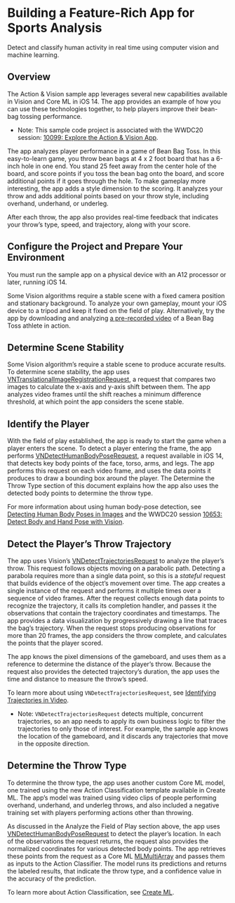 # Building a Feature-Rich App for Sports Analysis
Detect and classify human activity in real time using computer vision and machine learning.

## Overview
The Action & Vision sample app leverages several new capabilities available in Vision and Core ML in iOS 14. The app provides an example of how you can use these technologies together, to help players improve their bean-bag tossing performance.

- Note: This sample code project is associated with the WWDC20 session: [10099: Explore the Action & Vision App][1].

The app analyzes player performance in a game of Bean Bag Toss. In this easy-to-learn game, you throw bean bags at 4 x 2 foot board that has a 6-inch hole in one end. You stand 25 feet away from the center hole of the board, and score points if you toss the bean bag onto the board, and score additional points if it goes through the hole. To make gameplay more interesting, the app adds a style dimension to the scoring. It analyzes your throw and adds additional points based on your throw style, including overhand, underhand, or underleg. 

After each throw, the app also provides real-time feedback that indicates your throw’s type, speed, and trajectory, along with your score. 


## Configure the Project and Prepare Your Environment
You must run the sample app on a physical device with an A12 processor or later, running iOS 14.

Some Vision algorithms require a stable scene with a fixed camera position and stationary background. To analyze your own gameplay, mount your iOS device to a tripod and keep it fixed on the field of play. Alternatively, try the app by downloading and analyzing [a pre-recorded video][2] of a Bean Bag Toss athlete in action.

## Determine Scene Stability
Some Vision algorithm’s require a stable scene to produce accurate results. To determine scene stability, the app uses [VNTranslationalImageRegistrationRequest][7], a request that compares two images to calculate the x-axis and y-axis shift between them. The app analyzes video frames until the shift reaches a minimum difference threshold, at which point the app considers the scene stable.

## Identify the Player
With the field of play established, the app is ready to start the game when a player enters the scene. To detect a player entering the frame, the app performs [VNDetectHumanBodyPoseRequest][8], a request available in iOS 14, that detects key body points of the face, torso, arms, and legs. The app performs this request on each video frame, and uses the data points it produces to draw a bounding box around the player. The Determine the Throw Type section of this document explains how the app also uses the detected body points to determine the throw type.

For more information about using human body-pose detection, see [Detecting Human Body Poses in Images][9] and the WWDC20 session [10653: Detect Body and Hand Pose with Vision][10].

## Detect the Player’s Throw Trajectory
The app uses Vision’s [VNDetectTrajectoriesRequest][11] to analyze the player’s throw. This request follows objects moving on a parabolic path. Detecting a parabola requires more than a single data point, so this is a _stateful_ request that builds evidence of the object’s movement over time. The app creates a single instance of the request and performs it multiple times over a sequence of video frames. After the request collects enough data points to recognize the trajectory, it calls its completion handler, and passes it the observations that contain the trajectory coordinates and timestamps. The app provides a data visualization by progressively drawing a line that traces the bag’s trajectory. When the request stops producing observations for more than 20 frames, the app considers the throw complete, and calculates the points that the player scored.

The app knows the pixel dimensions of the gameboard, and uses them as a reference to determine the distance of the player’s throw. Because the request also provides the detected trajectory’s duration, the app uses the time and distance to measure the throw’s speed.

To learn more about using `VNDetectTrajectoriesRequest`, see [Identifying Trajectories in Video][12].

- Note: `VNDetectTrajectoriesRequest` detects multiple, concurrent trajectories, so an app needs to apply its own business logic to filter the trajectories to only those of interest. For example, the sample app knows the location of the gameboard, and it discards any trajectories that move in the opposite direction.

## Determine the Throw Type
To determine the throw type, the app uses another custom Core ML model, one trained using the new Action Classification template available in Create ML. The app’s model was trained using video clips of people performing overhand, underhand, and underleg throws, and also included a negative training set with players performing actions other than throwing.

As discussed in the Analyze the Field of Play section above, the app uses [VNDetectHumanBodyPoseRequest][13] to detect the player’s location. In each of the observations the request returns, the request also provides the normalized coordinates for various detected body points. The app retrieves these points from the request as a Core ML [MLMultiArray][14] and passes them as inputs to the Action Classifier. The model runs its predictions and returns the labeled results, that indicate the throw type, and a confidence value in the accuracy of the prediction.

To learn more about Action Classification, see [Create ML][15].





[1]:	https://developer.apple.com/videos/play/wwdc2020/10099/
[2]:	https://developer.apple.com/sample-code/ml/sample.mov "A link to a pre-recorded video that you can use to try the sample app."
[3]:	https://developer.apple.com/documentation/vision/vncoremlrequest "A link to the VNCoreMLRequest API reference."
[4]:	https://developer.apple.com/documentation/createml "A link to the Create ML technology page."
[5]:	https://developer.apple.com/documentation/vision/vndetectcontoursrequest
[6]:	https://developer.apple.com/videos/play/wwdc2020/10673 "Link to Explore Computer Vision APIs WWDC20 session."
[7]:	https://developer.apple.com/documentation/vision/vntranslationalimageregistrationrequest "A link to the VNTranslationalImageRegistrationRequest API reference documentation."
[8]:	https://developer.apple.com/documentation/vision/vndetecthumanbodyposerequest "A link to the VNDetectHumanBodyPoseRequest API documentation."
[9]:	https://developer.apple.com/documentation/vision/detecting_human_body_poses_in_images "A link to article, Detecting Human Body Poses in Images."
[10]:	https://developer.apple.com/videos/play/wwdc2020/10653 "A link to WWDC20 session, Detect Body and Hand Pose with Vision."
[11]:	https://developer.apple.com/documentation/vision/vndetecttrajectoriesrequest "A link to the VNDetectTrajectoriesRequest API documentation."
[12]:	https://developer.apple.com/documentation/vision/identifying_trajectories_in_video "A link to article, Identifying Trajectories in Video."
[13]:	https://developer.apple.com/documentation/vision/vndetecthumanbodyposerequest "A link to the VNDetectHumanBodyPoseRequest API documentation."
[14]:	https://developer.apple.com/documentation/coreml/mlmultiarray "A link to the MLMultiArray API documentation."
[15]:	https://developer.apple.com/documentation/createml "A link to the Create ML technology page."
